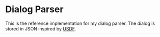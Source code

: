 # Dialog Parser

This is the reference implementation for my dialog parser.
The dialog is stored in JSON inspired by [USDF](http://zdoom.org/wiki/Universal_Strife_Dialog_Format).

